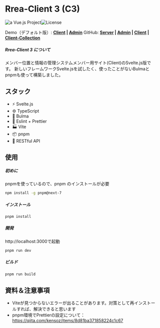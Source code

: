 # Rrea-Client 3 (C3)

![a Vue.js Project](https://img.shields.io/badge/Svelte.js-Front--End-6ee7b7.svg?logo=Svelte&style=flat-square)![License](https://img.shields.io/badge/License-MIT-0284c7.svg?logo=&style=flat-square)

Demo（デフォルト版）:  **[Client]() | [Admin]()**     GitHub:  **[Server]() | [Admin]() | [Client]() |  [Client-Collection]()**

##### Rrea-Client 3 について

メンバー位置と情報の管理システムメンバー用サイト(Client)のSvelte.js版です。
新しいフレームワークSvelte.jsを試したく、使ったことがないBulmaとpnpmも使って構築しました。



## スタック

+ ⚡️ Svelte.js
+ ⚙️ TypeScript
+ 🎨 Bulma
+ 📑 Eslint + Prettier
+ 🏭 Vite
+ 📦 pnpm
+ 🔺 RESTful API



## 使用

##### 初めに

pnpmを使っているので、pnpm のインストールが必要

```bash
npm install -g pnpm@next-7
```

##### インストール

```bash
pnpm install
```

##### 開発

http://localhost:3000で起動

```bash
pnpm run dev
```

##### ビルド

```bash
pnpm run build
```



## 資料＆注意事項

+ Viteが見つからないエラーが出ることがあります。対策として再インストールすれば、解決できると思います
+ pnpm環境でPrettierの設定について：https://qiita.com/kensoz/items/8d81ba371858224c1c67
